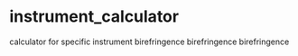 # instrument_calculator
calculator for specific instrument birefringence
birefringence
birefringence
